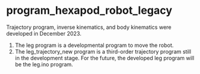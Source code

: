 # program_hexapod_robot_legacy
Trajectory program, inverse kinematics, and body kinematics were developed in December 2023.

1. The leg program is a developmental program to move the robot.
2. The leg_trajectory_new program is a third-order trajectory program still in the development stage. For the future, the developed leg program will be the leg.ino program.
 
